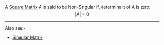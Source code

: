 A [Square Matrix](Square%20Matrix.md) A is said to be Non-Singular if, determinant of A is zero.
$$|A|=0$$

---
Also see:-
- [Singular Matrix](Singular%20Matrix.md)
